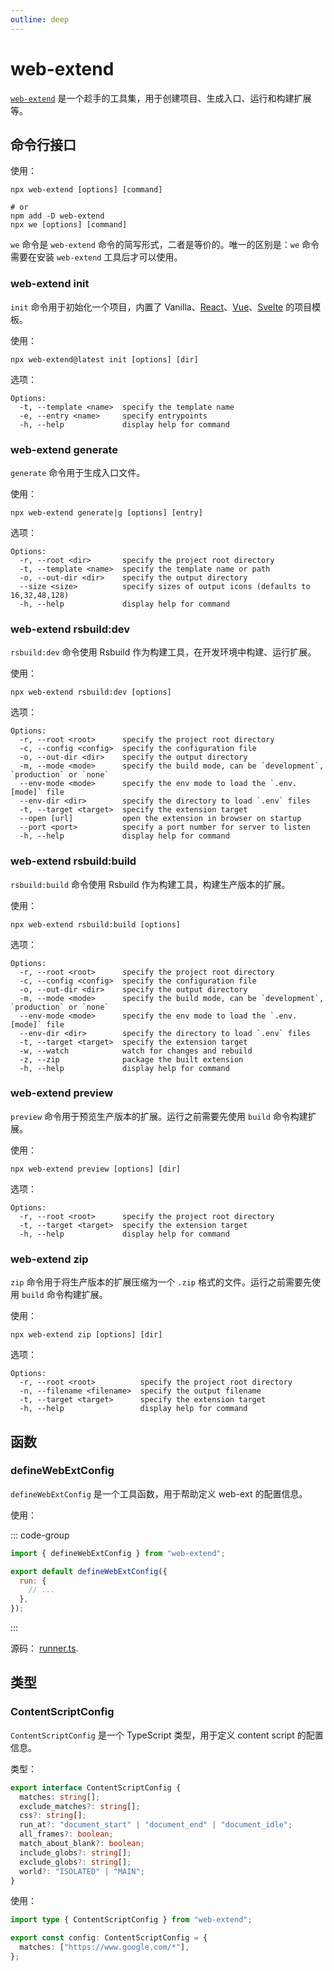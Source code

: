 ```yaml
---
outline: deep
---
```


# web-extend

[`web-extend`](https://www.npmjs.com/package/web-extend) 是一个趁手的工具集，用于创建项目、生成入口、运行和构建扩展等。

## 命令行接口

使用：

```shell
npx web-extend [options] [command]

# or
npm add -D web-extend
npx we [options] [command]
```

`we` 命令是 `web-extend` 命令的简写形式，二者是等价的。唯一的区别是：`we` 命令需要在安装 `web-extend` 工具后才可以使用。

### web-extend init

`init` 命令用于初始化一个项目，内置了 Vanilla、[React](https://react.dev/)、[Vue](https://vuejs.org/)、[Svelte](https://svelte.dev/) 的项目模板。

使用：

```shell
npx web-extend@latest init [options] [dir]
```

选项：

```
Options:
  -t, --template <name>  specify the template name
  -e, --entry <name>     specify entrypoints
  -h, --help             display help for command
```

### web-extend generate

`generate` 命令用于生成入口文件。

使用：

```shell
npx web-extend generate|g [options] [entry]
```

选项：

```
Options:
  -r, --root <dir>       specify the project root directory
  -t, --template <name>  specify the template name or path
  -o, --out-dir <dir>    specify the output directory
  --size <size>          specify sizes of output icons (defaults to 16,32,48,128)
  -h, --help             display help for command
```

### web-extend rsbuild:dev

`rsbuild:dev` 命令使用 Rsbuild 作为构建工具，在开发环境中构建、运行扩展。

使用：

```shell
npx web-extend rsbuild:dev [options]
```

选项：

```
Options:
  -r, --root <root>      specify the project root directory
  -c, --config <config>  specify the configuration file
  -o, --out-dir <dir>    specify the output directory
  -m, --mode <mode>      specify the build mode, can be `development`, `production` or `none`
  --env-mode <mode>      specify the env mode to load the `.env.[mode]` file
  --env-dir <dir>        specify the directory to load `.env` files
  -t, --target <target>  specify the extension target
  --open [url]           open the extension in browser on startup
  --port <port>          specify a port number for server to listen
  -h, --help             display help for command
```

### web-extend rsbuild:build

`rsbuild:build` 命令使用 Rsbuild 作为构建工具，构建生产版本的扩展。

使用：

```shell
npx web-extend rsbuild:build [options]
```

选项：

```
Options:
  -r, --root <root>      specify the project root directory
  -c, --config <config>  specify the configuration file
  -o, --out-dir <dir>    specify the output directory
  -m, --mode <mode>      specify the build mode, can be `development`, `production` or `none`
  --env-mode <mode>      specify the env mode to load the `.env.[mode]` file
  --env-dir <dir>        specify the directory to load `.env` files
  -t, --target <target>  specify the extension target
  -w, --watch            watch for changes and rebuild
  -z, --zip              package the built extension
  -h, --help             display help for command
```

### web-extend preview

`preview` 命令用于预览生产版本的扩展。运行之前需要先使用 `build` 命令构建扩展。

使用：

```shell
npx web-extend preview [options] [dir]
```

选项：

```
Options:
  -r, --root <root>      specify the project root directory
  -t, --target <target>  specify the extension target
  -h, --help             display help for command
```

### web-extend zip

`zip` 命令用于将生产版本的扩展压缩为一个 `.zip` 格式的文件。运行之前需要先使用 `build` 命令构建扩展。

使用：

```shell
npx web-extend zip [options] [dir]
```

选项：

```
Options:
  -r, --root <root>          specify the project root directory
  -n, --filename <filename>  specify the output filename
  -t, --target <target>      specify the extension target
  -h, --help                 display help for command
```

## 函数

### defineWebExtConfig

`defineWebExtConfig` 是一个工具函数，用于帮助定义 web-ext 的配置信息。

使用：

::: code-group

```js [web-ext.config.js]
import { defineWebExtConfig } from "web-extend";

export default defineWebExtConfig({
  run: {
    // ...
  },
});
```

:::

源码： [runner.ts](https://github.com/web-extend/web-extend/blob/main/packages/cli/src/runner.ts#L130).

## 类型

### ContentScriptConfig

`ContentScriptConfig` 是一个 TypeScript 类型，用于定义 content script 的配置信息。

类型：

```ts
export interface ContentScriptConfig {
  matches: string[];
  exclude_matches?: string[];
  css?: string[];
  run_at?: "document_start" | "document_end" | "document_idle";
  all_frames?: boolean;
  match_about_blank?: boolean;
  include_globs?: string[];
  exclude_globs?: string[];
  world?: "ISOLATED" | "MAIN";
}
```

使用：

```ts [src/content/index.ts]
import type { ContentScriptConfig } from "web-extend";

export const config: ContentScriptConfig = {
  matches: ["https://www.google.com/*"],
};
```
